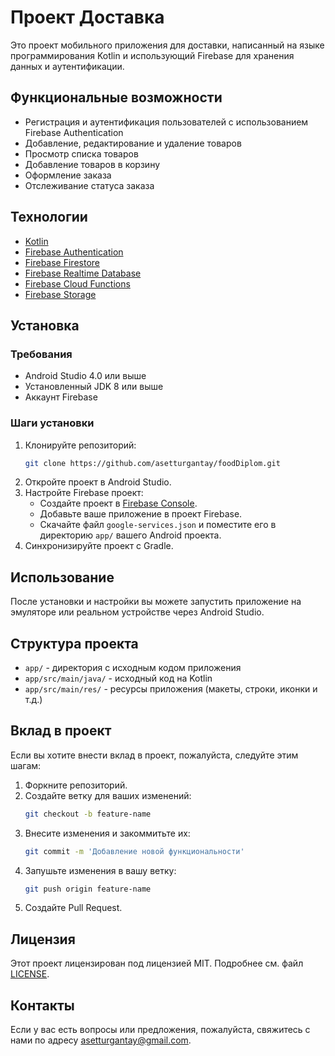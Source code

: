 # Проект Доставка

Это проект мобильного приложения для доставки, написанный на языке программирования Kotlin и использующий Firebase для хранения данных и аутентификации.

## Функциональные возможности

- Регистрация и аутентификация пользователей с использованием Firebase Authentication
- Добавление, редактирование и удаление товаров
- Просмотр списка товаров
- Добавление товаров в корзину
- Оформление заказа
- Отслеживание статуса заказа

## Технологии

- [Kotlin](https://kotlinlang.org/)
- [Firebase Authentication](https://firebase.google.com/products/auth)
- [Firebase Firestore](https://firebase.google.com/products/firestore)
- [Firebase Realtime Database](https://firebase.google.com/products/realtime-database)
- [Firebase Cloud Functions](https://firebase.google.com/products/functions)
- [Firebase Storage](https://firebase.google.com/products/storage)

## Установка

### Требования

- Android Studio 4.0 или выше
- Установленный JDK 8 или выше
- Аккаунт Firebase

### Шаги установки

1. Клонируйте репозиторий:
    ```bash
    git clone https://github.com/asetturgantay/foodDiplom.git
    ```
2. Откройте проект в Android Studio.
3. Настройте Firebase проект:
   - Создайте проект в [Firebase Console](https://console.firebase.google.com/).
   - Добавьте ваше приложение в проект Firebase.
   - Скачайте файл `google-services.json` и поместите его в директорию `app/` вашего Android проекта.
4. Синхронизируйте проект с Gradle.

## Использование

После установки и настройки вы можете запустить приложение на эмуляторе или реальном устройстве через Android Studio.

## Структура проекта

- `app/` - директория с исходным кодом приложения
- `app/src/main/java/` - исходный код на Kotlin
- `app/src/main/res/` - ресурсы приложения (макеты, строки, иконки и т.д.)

## Вклад в проект

Если вы хотите внести вклад в проект, пожалуйста, следуйте этим шагам:

1. Форкните репозиторий.
2. Создайте ветку для ваших изменений:
    ```bash
    git checkout -b feature-name
    ```
3. Внесите изменения и закоммитьте их:
    ```bash
    git commit -m 'Добавление новой функциональности'
    ```
4. Запушьте изменения в вашу ветку:
    ```bash
    git push origin feature-name
    ```
5. Создайте Pull Request.

## Лицензия

Этот проект лицензирован под лицензией MIT. Подробнее см. файл [LICENSE](LICENSE).

## Контакты

Если у вас есть вопросы или предложения, пожалуйста, свяжитесь с нами по адресу asetturgantay@gmail.com.
